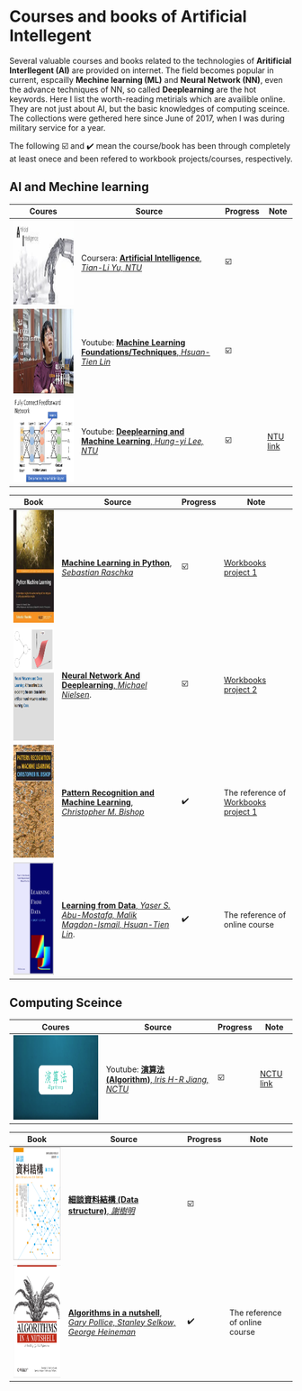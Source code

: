 # Courses and books of Artificial Intellegent
Several valuable courses and books related to the technologies of **Aritificial Interllegent (AI)** are provided on internet. The field becomes popular in current, espcailly **Mechine learning (ML)** and **Neural Network (NN)**, even the advance techniques of NN, so called **Deeplearning** are the hot keywords. Here I list the worth-reading metirials which are availible online. They are not just about AI, but the basic knowledges of computing sceince. The collections were gethered here since June of 2017, when I was during military service for a year.   

The following :ballot_box_with_check: and :heavy_check_mark: mean the course/book has been through completely at least onece and been refered to workbook projects/courses, respectively.

## AI and Mechine learning

| Coures | Source | Progress | Note |
| -------- | -------- | -------- | -------- |
| <img src="doc/AI-LOGO.jpg"  height="150" width="300"> |  Coursera: [**Artificial Intelligence**, *Tian-Li Yu, NTU*](https://www.coursera.org/learn/rengong-zhineng) | :ballot_box_with_check: | |
| <img src="doc/Lin.jpg"  height="150" width="300">  | Youtube: [**Machine Learning Foundations/Techniques**, *Hsuan-Tien Lin*](https://www.csie.ntu.edu.tw/~htlin/) | :ballot_box_with_check: | |
| <img src="doc/Hungyi_Lee.png"  height="150" width="300">  | Youtube: [**Deeplearning and Machine Learning**, *Hung-yi Lee, NTU*](https://www.youtube.com/playlist?list=PLJV_el3uVTsPy9oCRY30oBPNLCo89yu49) | :ballot_box_with_check: | [NTU link](http://speech.ee.ntu.edu.tw/~tlkagk/courses_ML17_2.html) |

| Book | Source | Progress |  Note |
| -------- | -------- | -------- | -------- |
| <img src="doc/Python_Machine_Learning_RS.jpeg" height="200" width="200">    | [**Machine Learning in Python**, *Sebastian Raschka*](https://sebastianraschka.com/books.html)  | :ballot_box_with_check: | [Workbooks project 1](Machine_Learning_in_Python_SR) |
| <img src="doc/book_cover.png" height="200" width="200"> | [**Neural Network And Deeplearning**, *Michael Nielsen*](http://neuralnetworksanddeeplearning.com). | :ballot_box_with_check: |  [Workbooks project 2](Neural_Network_And_Deeplearning_MN) |
| <img src="doc/Pattern_Recognition_and_Machine_Learning_Bishop.jpeg"  height="200" width="200" > | [**Pattern Recognition and Machine Learning**, *Christopher M. Bishop* ](https://books.google.com.tw/books/about/Pattern_Recognition_and_Machine_Learning.html?id=kTNoQgAACAAJ&source=kp_cover&redir_esc=y) | :heavy_check_mark: |  The reference of [Workbooks project 1](Machine_Learning_in_Python_SR) |
| <img src="doc/LearningFromData.png" height="200" width="200"> | [**Learning from Data**, *Yaser S. Abu-Mostafa, Malik Magdon-Ismail, Hsuan-Tien Lin*](http://amlbook.com). | :heavy_check_mark: | The reference of online course |

## Computing Sceince
| Coures | Source | Progress | Note |
| -------- | -------- | -------- | -------- |
| <img src="doc/algorithm.png"  height="150" width="300"> |  Youtube: [**演算法 (Algorithm)**, *Iris H-R Jiang, NCTU*](https://www.coursera.org/learn/rengong-zhineng) | :ballot_box_with_check: | [NCTU link](http://ocw.nctu.edu.tw/course_detail.php?bgid=8&gid=0&nid=493#.Wi9Kya33VE4) |

| Book | Source | Progress |  Note |
| -------- | -------- | -------- | -------- |
| <img src="doc/dataStructure.gif" height="200" width="200">  | [**細談資料結構 (Data structure)**, *謝樹明*](http://www.flag.com.tw/book/bookinfo.asp?bokno=F7801C)  | :ballot_box_with_check: |  |
| <img src="doc/lrg.jpg" height="200" width="200">    | [**Algorithms in a nutshell**, *Gary Pollice, Stanley Selkow, George Heineman*](http://shop.oreilly.com/product/9780596516246.do)  | :heavy_check_mark: | The reference of online course |
